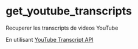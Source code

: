 # get_youtube_transcripts
Recuperer les transcripts de videos YouTube

En utilisant [YouTube Transcript API](https://pypi.org/project/youtube-transcript-api/)
